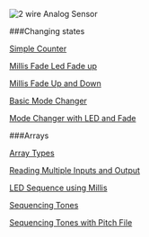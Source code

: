 ![2 wire Analog Sensor](https://github.com/zevenrodriguez/CIM542-642/blob/master/Breadboard%20examples/analog2wire_bb.jpg)


###Changing states

[Simple Counter](https://github.com/zevenrodriguez/CIM542-642/blob/master/arduino/buttonpressedCounter/buttonpressedCounter.ino)

[Millis Fade Led Fade up](https://github.com/zevenrodriguez/CIM542-642/blob/master/arduino/millisFade/millisFade.ino)

[Millis Fade Up and Down](https://github.com/zevenrodriguez/CIM542-642/blob/master/arduino/millisFadeUpDown/millisFadeUpDown.ino)

[Basic Mode Changer](https://github.com/zevenrodriguez/CIM542-642/blob/master/arduino/ModeChanger/ModeChanger.ino)

[Mode Changer with LED and Fade](https://github.com/zevenrodriguez/CIM542-642/blob/master/arduino/ModeChangerFade/ModeChangerFade.ino)

###Arrays

[Array Types](https://github.com/zevenrodriguez/CIM542-642/blob/master/arduino/arrayTypes/arrayTypes.ino)

[Reading Multiple Inputs and Output](https://github.com/zevenrodriguez/CIM542-642/blob/master/arduino/arrayInputOutput/arrayInputOutput.ino)

[LED Sequence using Millis](https://github.com/zevenrodriguez/CIM542-642/blob/master/arduino/ledSquenceMillis/ledSquenceMillis.ino)

[Sequencing Tones](https://github.com/zevenrodriguez/CIM542-642/blob/master/arduino/toneSequenceMillis/toneSequenceMillis.ino)

[Sequencing Tones with Pitch File](https://github.com/zevenrodriguez/CIM542-642/tree/master/arduino/toneSequenceMillisWithPitch)